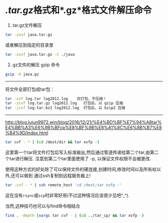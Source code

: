 # *.tar.gz*格式和*.gz*格式文件解压命令

1. tar.gz文件解压

```sh
tar -zxvf java.tar.gz
```

或者解压到指定的目录里

```sh
tar -zxvf java.tar.gz -C ./java
```


2. gz文件的解压 gzip 命令

```sh
gzip -d java.gz
```

---
将文件全部打包成tar包：

```sh
tar -cvf log.tar log2012.log    仅打包，不压缩！ 
tar -zcvf log.tar.gz log2012.log   打包后，以 gzip 压缩 
tar -jcvf log.tar.bz2 log2012.log  打包后，以 bzip2 压缩 
```


---
http://blog.lujun9972.win/blog/2016/12/21/%E4%BD%BF%E7%94%A8tar%E4%BB%A3%E6%9B%BFcp%E8%BF%9B%E8%A1%8C%E6%8B%B7%E8%B4%9D/index.html
```sh
tar cvf - * | (cd /dest/dir && tar xvfp -)
```
这里第一个tar将文件打包后写入标准输出,然后通过管道传递给第二个tar,由第二个tar进行解压. 注意到第二个tar里面使用了 -p, 以保证文件权限不会被更改.

使用这种方式的好处除了可以保持文件的硬连接,创建时间,修改时间以及所有权以外,还可以做到 通过ssh复制到远程服务器上!

```sh
tar -cvf - * | ssh remote_host 'cd /dest;tar xvfp -'
```

这在没有`rsync`或`scp`时非常好用(不过这种情况应该很少见吧^_^).

当然,这种技巧也可以与find命令相结合

```sh
find . -depth |xargs tar cvf - | (cd ../tar_cp/ && tar xvfp -)
```
